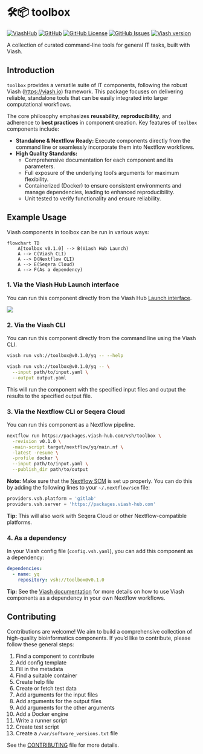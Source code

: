 

# 🛠📦 toolbox

[![ViashHub](https://img.shields.io/badge/ViashHub-toolbox-7a4baa.svg)](https://www.viash-hub.com/packages/toolbox)
[![GitHub](https://img.shields.io/badge/GitHub-viash--hub%2Ftoolbox-blue.svg)](https://github.com/viash-hub/toolbox)
[![GitHub
License](https://img.shields.io/github/license/viash-hub/toolbox.svg)](https://github.com/viash-hub/toolbox/blob/main/LICENSE)
[![GitHub
Issues](https://img.shields.io/github/issues/viash-hub/toolbox.svg)](https://github.com/viash-hub/toolbox/issues)
[![Viash
version](https://img.shields.io/badge/Viash-v0.9.4-blue.svg)](https://viash.io)

A collection of curated command-line tools for general IT tasks, built
with Viash.

## Introduction

`toolbox` provides a versatile suite of IT components, following the
robust Viash (https://viash.io) framework. This package focuses on
delivering reliable, standalone tools that can be easily integrated into
larger computational workflows.

The core philosophy emphasizes **reusability**, **reproducibility**, and
adherence to **best practices** in component creation. Key features of
`toolbox` components include:

- **Standalone & Nextflow Ready:** Execute components directly from the
  command line or seamlessly incorporate them into Nextflow workflows.
- **High Quality Standards:**
  - Comprehensive documentation for each component and its parameters.
  - Full exposure of the underlying tool’s arguments for maximum
    flexibility.
  - Containerized (Docker) to ensure consistent environments and manage
    dependencies, leading to enhanced reproducibility.
  - Unit tested to verify functionality and ensure reliability.

## Example Usage

Viash components in toolbox can be run in various ways:

``` mermaid lang="mermaid"
flowchart TD
    A[toolbox v0.1.0] --> B(Viash Hub Launch)
    A --> C(Viash CLI)
    A --> D(Nextflow CLI)
    A --> E(Seqera Cloud)
    A --> F(As a dependency)
```

### 1. Via the Viash Hub Launch interface

You can run this component directly from the Viash Hub [Launch
interface](https://www.viash-hub.com/launch?package=toolbox&version=v0.1.0&component=yq&runner=Executable).

![](https://raw.githubusercontent.com//toolbox/refs/heads/main/docs/viash-hub.png)

### 2. Via the Viash CLI

You can run this component directly from the command line using the
Viash CLI.

``` bash
viash run vsh://toolbox@v0.1.0/yq -- --help

viash run vsh://toolbox@v0.1.0/yq -- \
  --input path/to/input.yaml \
  --output output.yaml
```

This will run the component with the specified input files and output
the results to the specified output file.

### 3. Via the Nextflow CLI or Seqera Cloud

You can run this component as a Nextflow pipeline.

``` bash
nextflow run https://packages.viash-hub.com/vsh/toolbox \
  -revision v0.1.0 \
  -main-script target/nextflow/yq/main.nf \
  -latest -resume \
  -profile docker \
  --input path/to/input.yaml \
  --publish_dir path/to/output
```

**Note:** Make sure that the [Nextflow
SCM](https://www.nextflow.io/docs/latest/git.html#git-configuration) is
set up properly. You can do this by adding the following lines to your
`~/.nextflow/scm` file:

``` groovy
providers.vsh.platform = 'gitlab'
providers.vsh.server = 'https://packages.viash-hub.com'
```

**Tip:** This will also work with Seqera Cloud or other
Nextflow-compatible platforms.

### 4. As a dependency

In your Viash config file (`config.vsh.yaml`), you can add this
component as a dependency:

``` yaml
dependencies:
  - name: yq
    repository: vsh://toolbox@v0.1.0
```

**Tip:** See the [Viash
documentation](https://viash.io/guide/nextflow_vdsl3/create-a-pipeline.html#pipeline-as-a-component)
for more details on how to use Viash components as a dependency in your
own Nextflow workflows.

## Contributing

Contributions are welcome! We aim to build a comprehensive collection of
high-quality bioinformatics components. If you’d like to contribute,
please follow these general steps:

1.  Find a component to contribute
2.  Add config template
3.  Fill in the metadata
4.  Find a suitable container
5.  Create help file
6.  Create or fetch test data
7.  Add arguments for the input files
8.  Add arguments for the output files
9.  Add arguments for the other arguments
10. Add a Docker engine
11. Write a runner script
12. Create test script
13. Create a `/var/software_versions.txt` file

See the
[CONTRIBUTING](https://github.com/viash-hub/toolbox/blob/main/CONTRIBUTING.md)
file for more details.
